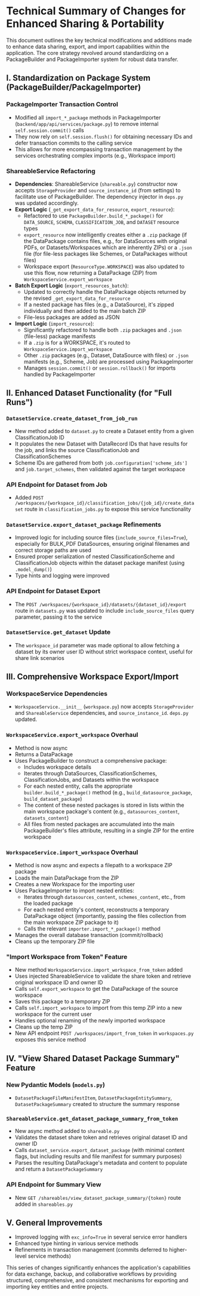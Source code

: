 # Technical Summary of Changes for Enhanced Sharing & Portability

This document outlines the key technical modifications and additions made to enhance data sharing, export, and import capabilities within the application. The core strategy revolved around standardizing on a PackageBuilder and PackageImporter system for robust data transfer.

## I. Standardization on Package System (PackageBuilder/PackageImporter)

### PackageImporter Transaction Control
- Modified all `import_*_package` methods in PackageImporter (`backend/app/api/services/package.py`) to remove internal `self.session.commit()` calls
- They now rely on `self.session.flush()` for obtaining necessary IDs and defer transaction commits to the calling service
- This allows for more encompassing transaction management by the services orchestrating complex imports (e.g., Workspace import)

### ShareableService Refactoring
- **Dependencies**: ShareableService (`shareable.py`) constructor now accepts `StorageProvider` and `source_instance_id` (from settings) to facilitate use of PackageBuilder. The dependency injector in `deps.py` was updated accordingly.
- **Export Logic** (`_get_export_data_for_resource`, `export_resource`):
  - Refactored to use `PackageBuilder.build_*_package()` for `DATA_SOURCE`, `SCHEMA`, `CLASSIFICATION_JOB`, and `DATASET` resource types
  - `export_resource` now intelligently creates either a `.zip` package (if the DataPackage contains files, e.g., for DataSources with original PDFs, or Datasets/Workspaces which are inherently ZIPs) or a `.json` file (for file-less packages like Schemes, or DataPackages without files)
  - Workspace export (`ResourceType.WORKSPACE`) was also updated to use this flow, now returning a DataPackage (ZIP) from `WorkspaceService.export_workspace`
- **Batch Export Logic** (`export_resources_batch`):
  - Updated to correctly handle the DataPackage objects returned by the revised `_get_export_data_for_resource`
  - If a nested package has files (e.g., a DataSource), it's zipped individually and then added to the main batch ZIP
  - File-less packages are added as JSON
- **Import Logic** (`import_resource`):
  - Significantly refactored to handle both `.zip` packages and `.json` (file-less) package manifests
  - If a `.zip` is for a WORKSPACE, it's routed to `WorkspaceService.import_workspace`
  - Other `.zip` packages (e.g., Dataset, DataSource with files) or `.json` manifests (e.g., Scheme, Job) are processed using PackageImporter
  - Manages `session.commit()` or `session.rollback()` for imports handled by PackageImporter

## II. Enhanced Dataset Functionality (for "Full Runs")

### `DatasetService.create_dataset_from_job_run`
- New method added to `dataset.py` to create a Dataset entity from a given ClassificationJob ID
- It populates the new Dataset with DataRecord IDs that have results for the job, and links the source ClassificationJob and ClassificationSchemes
- Scheme IDs are gathered from both `job.configuration['scheme_ids']` and `job.target_schemes`, then validated against the target workspace

### API Endpoint for Dataset from Job
- Added `POST /workspaces/{workspace_id}/classification_jobs/{job_id}/create_dataset` route in `classification_jobs.py` to expose this service functionality

### `DatasetService.export_dataset_package` Refinements
- Improved logic for including source files (`include_source_files=True`), especially for BULK_PDF DataSources, ensuring original filenames and correct storage paths are used
- Ensured proper serialization of nested ClassificationScheme and ClassificationJob objects within the dataset package manifest (using `.model_dump()`)
- Type hints and logging were improved

### API Endpoint for Dataset Export
- The `POST /workspaces/{workspace_id}/datasets/{dataset_id}/export` route in `datasets.py` was updated to include `include_source_files` query parameter, passing it to the service

### `DatasetService.get_dataset` Update
- The `workspace_id` parameter was made optional to allow fetching a dataset by its owner user ID without strict workspace context, useful for share link scenarios

## III. Comprehensive Workspace Export/Import

### WorkspaceService Dependencies
- `WorkspaceService.__init__` (`workspace.py`) now accepts `StorageProvider` and `ShareableService` dependencies, and `source_instance_id`. `deps.py` updated.

### `WorkspaceService.export_workspace` Overhaul
- Method is now async
- Returns a DataPackage
- Uses PackageBuilder to construct a comprehensive package:
  - Includes workspace details
  - Iterates through DataSources, ClassificationSchemes, ClassificationJobs, and Datasets within the workspace
  - For each nested entity, calls the appropriate `builder.build_*_package()` method (e.g., `build_datasource_package`, `build_dataset_package`)
  - The content of these nested packages is stored in lists within the main workspace package's content (e.g., `datasources_content`, `datasets_content`)
  - All files from nested packages are accumulated into the main PackageBuilder's files attribute, resulting in a single ZIP for the entire workspace

### `WorkspaceService.import_workspace` Overhaul
- Method is now async and expects a filepath to a workspace ZIP package
- Loads the main DataPackage from the ZIP
- Creates a new Workspace for the importing user
- Uses PackageImporter to import nested entities:
  - Iterates through `datasources_content`, `schemes_content`, etc., from the loaded package
  - For each nested entity's content, reconstructs a temporary DataPackage object (importantly, passing the files collection from the main workspace ZIP package to it)
  - Calls the relevant `importer.import_*_package()` method
- Manages the overall database transaction (commit/rollback)
- Cleans up the temporary ZIP file

### "Import Workspace from Token" Feature
- New method `WorkspaceService.import_workspace_from_token` added
- Uses injected ShareableService to validate the share token and retrieve original workspace ID and owner ID
- Calls `self.export_workspace` to get the DataPackage of the source workspace
- Saves this package to a temporary ZIP
- Calls `self.import_workspace` to import from this temp ZIP into a new workspace for the current user
- Handles optional renaming of the newly imported workspace
- Cleans up the temp ZIP
- New API endpoint `POST /workspaces/import_from_token` in `workspaces.py` exposes this service method

## IV. "View Shared Dataset Package Summary" Feature

### New Pydantic Models (`models.py`)
- `DatasetPackageFileManifestItem`, `DatasetPackageEntitySummary`, `DatasetPackageSummary` created to structure the summary response

### `ShareableService.get_dataset_package_summary_from_token`
- New async method added to `shareable.py`
- Validates the dataset share token and retrieves original dataset ID and owner ID
- Calls `dataset_service.export_dataset_package` (with minimal content flags, but including results and file manifest for summary purposes)
- Parses the resulting DataPackage's metadata and content to populate and return a `DatasetPackageSummary`

### API Endpoint for Summary View
- New `GET /shareables/view_dataset_package_summary/{token}` route added in `shareables.py`

## V. General Improvements
- Improved logging with `exc_info=True` in several service error handlers
- Enhanced type hinting in various service methods
- Refinements in transaction management (commits deferred to higher-level service methods)

This series of changes significantly enhances the application's capabilities for data exchange, backup, and collaborative workflows by providing structured, comprehensive, and consistent mechanisms for exporting and importing key entities and entire projects.
